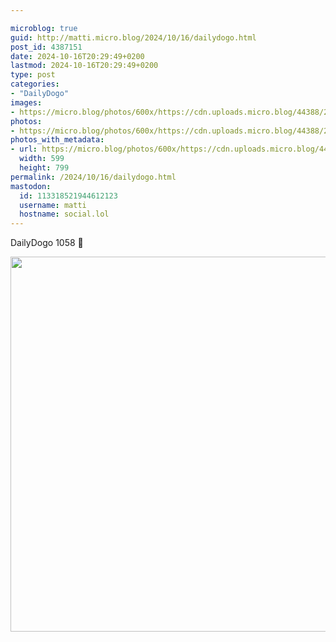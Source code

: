 ```yaml
---

microblog: true
guid: http://matti.micro.blog/2024/10/16/dailydogo.html
post_id: 4387151
date: 2024-10-16T20:29:49+0200
lastmod: 2024-10-16T20:29:49+0200
type: post
categories:
- "DailyDogo"
images:
- https://micro.blog/photos/600x/https://cdn.uploads.micro.blog/44388/2024/d72339336efd4643a6c80e05585d6f12.jpg
photos:
- https://micro.blog/photos/600x/https://cdn.uploads.micro.blog/44388/2024/d72339336efd4643a6c80e05585d6f12.jpg
photos_with_metadata:
- url: https://micro.blog/photos/600x/https://cdn.uploads.micro.blog/44388/2024/d72339336efd4643a6c80e05585d6f12.jpg
  width: 599
  height: 799
permalink: /2024/10/16/dailydogo.html
mastodon:
  id: 113318521944612123
  username: matti
  hostname: social.lol
---
```

DailyDogo 1058 🐶

<img src="/media/uploads/2024/d72339336efd4643a6c80e05585d6f12.jpg" width="600" alt="" />
